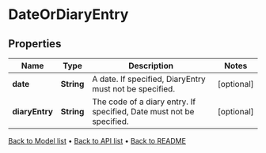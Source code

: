 

# DateOrDiaryEntry


## Properties

| Name | Type | Description | Notes |
|------------ | ------------- | ------------- | -------------|
|**date** | **String** | A date. If specified, DiaryEntry must not be specified. |  [optional] |
|**diaryEntry** | **String** | The code of a diary entry. If specified, Date must not be specified. |  [optional] |



[Back to Model list](../README.md#documentation-for-models) &#8226; [Back to API list](../README.md#documentation-for-api-endpoints) &#8226; [Back to README](../README.md)


